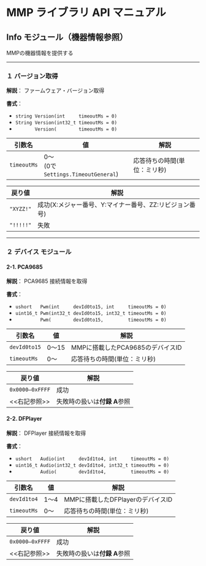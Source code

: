 # MMP ライブラリ API マニュアル
## Info モジュール（機器情報参照）
MMPの機器情報を提供する

---
### １ バージョン取得
**解説**：
ファームウェア・バージョン取得  

**書式**：  
- `string Version(int     timeoutMs = 0)`
- `String Version(int32_t timeoutMs = 0)`
- `       Version(        timeoutMs = 0)`

| 引数名      | 値  | 解説 |
|-------------|-----|------|
| `timeoutMs` | 0～<br>(0で`Settings.TimeoutGeneral`) |応答待ちの時間(単位：ミリ秒)|

| 戻り値  | 解説 |
|---------|------|
| `"XYZZ!"` | 成功(X:メジャー番号、Y:マイナー番号、ZZ:リビジョン番号) |
| `"!!!!!"` | 失敗 |

---
### ２ デバイス モジュール

#### 2-1. PCA9685
**解説**：
PCA9685 接続情報を取得  

**書式**：
- `ushort   Pwm(int     devId0to15, int     timeoutMs = 0)`
- `uint16_t Pwm(int32_t devId0to15, int32_t timeoutMs = 0)`
- `         Pwm(        devId0to15,         timeoutMs = 0)`

| 引数名      | 値    | 解説 |
|-------------|-------|------|
| `devId0to15`| 0～15 | MMPに搭載したPCA9685のデバイスID|
| `timeoutMs` | 0～   | 応答待ちの時間(単位：ミリ秒)|

| 戻り値  | 解説 |
|---------|------|
| `0x0000–0xFFFF`  | 成功 |
| <<右記参照>>     | 失敗時の扱いは**付録 A**参照 |

#### 2-2. DFPlayer
**解説**：
DFPlayer 接続情報を取得  

**書式**：
- `ushort   Audio(int     devId1to4, int     timeoutMs = 0)`
- `uint16_t Audio(int32_t devId1to4, int32_t timeoutMs = 0)`
- `         Audio(        devId1to4,         timeoutMs = 0)`

| 引数名      | 値    | 解説 |
|-------------|-------|------|
| `devId1to4`  | 1〜4  | MMPに搭載したDFPlayerのデバイスID|
| `timeoutMs` | 0～   | 応答待ちの時間(単位：ミリ秒)|

| 戻り値          | 解説 |
|-----------------|------|
| `0x0000–0xFFFF` | 成功 |
| <<右記参照>>    | 失敗時の扱いは**付録 A**参照 |